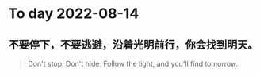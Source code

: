 
# To day 2022-08-14


## 不要停下，不要逃避，沿着光明前行，你会找到明天。
> Don't stop. Don't hide. Follow the light, and you'll find tomorrow.

    